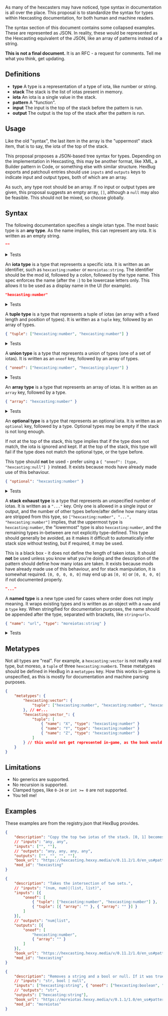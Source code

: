 As many of the hexcasters may have noticed, type syntax in documentation is all over the place. This proposal is to standardize the syntax for types within Hexcasting documentation, for both human and machine readers.

The syntax section of this document contains some collapsed examples. These are represented as JSON. In reality, these would be represented as the Hexcasting equivalent of the JSON, like an array of patterns instead of a string.

**This is not a final document.** It is an RFC - a request for comments. Tell me what you think, get updating.

## Definitions

- **type** A type is a representation of a type of iota, like number or string.
- **stack** The stack is the list of iotas present in memory.
- **iota** An iota is a single value in the stack.
- **pattern** A "function".
- **input** The input is the top of the stack before the pattern is run.
- **output** The output is the top of the stack after the pattern is run.

## Usage

Like the old "syntax", the last item in the array is the "uppermost" stack item, that is to say, the iota of the top of the stack.

This proposal proposes a JSON-based tree syntax for types. Depending on the implementation in Hexcasting, this may be another format, like XML, a Builder pattern in Code, or something else with similar structure. HexBug exports and patchouli entries should use `inputs` and `outputs` keys to indicate input and output types, both of which are an array.

As such, any type root should be an array. If no input or output types are given, this proposal suggests an empty array, `[]`, although a `null` may also be feasible. This should not be mixed, so choose globally.

## Syntax

The following documentation specifies a single iotan type. The most basic type is an **any type**. As the name implies, this can represent any iota. It is written as an empty string.

```json
""
```

<details>
<summary>Tests</summary>

### Valid 

```json
123.45
```

```json
"aadadaaw"
```

```json
[[[[1, 2]]]]
```
</details>

An **iota type** is a type that represents a specific iota. It is written as an identifier, such as `hexcasting:number` or `moreiotas:string`. The identifier should be the mod id, followed by a colon, followed by the type name. This spec enforces the name (after the `:`) to be lowercase letters only. This allows it to be used as a display name in the UI (for example).

```json
"hexcasting:number"
```

<details>
<summary>Tests</summary>

### Valid 

```json
123.45
```

### Invalid

```json
"aadadaaw"
```
</details>

A **tuple type** is a type that represents a tuple of iotas (an array with a fixed length and position of types). It is written as a `tuple` key, followed by an array of types.

```json
{ "tuple": ["hexcasting:number", "hexcasting:number"] }
```

<details>
<summary>Tests</summary>

### Valid 

```json
[123.45, 123.45]
```

### Invalid

```json
[123.45, 123.45, 123.45]
```

```json
[123.45]
```

```json
123.45
```
</details>

A **union type** is a type that represents a union of types (one of a set of iotas). It is written as an `oneof` key, followed by an array of types.

```json
{ "oneof": ["hexcasting:number", "hexcasting:player"] }
```

<details>
<summary>Tests</summary>

### Valid 

```json
123.45
```

```json
<Petrak>
```

### Invalid

```json
[123.45, 123.45]
```
</details>

An **array type** is a type that represents an array of iotas. It is written as an `array` key, followed by a type.

```json
{ "array": "hexcasting:number" }
```

<details>
<summary>Tests</summary>

### Valid 

```json
[123.45, 123.45]
```

```json
[123.45, 123.45, 123.45, 123.45, 123.45, 123.45, 123.45, 123.45, 123.45, 123.45]
```

### Invalid

```json
123.45
```

```json
["wqw"]
```
</details>

An **optional type** is a type that represents an optional iota. It is written as an `optional` key, followed by a type. Optional types may be empty if the stack is not long enough.

If not at the top of the stack, this type implies that if the type does not match, the iota is ignored and kept. If at the top of the stack, this type will fail if the type does not match the optional type, or the type before.

This type should **not** be used - prefer using a `{ "oneof": [type, "hexcasting:null"] }` instead. It exists because mods have already made use of this behaviour.

```json
{ "optional": "hexcasting:number" }
```

<details>
<summary>Tests</summary>

### Valid 

```json
123.45
```

```json
```

```json
// This value gets ignored and not pulled from the stack.
[123.45, 123.45]
```
</details>

A **stack exhaust type** is a type that represents an unspecified number of iotas. It is written as a `"..."` key. Only one is allowed in a single input or output, and the number of other types before/after define how many iotas are stripped from this type, so `["hexcasting:number", "...", "hexcasting:number"]`
implies, that the uppermost type is `hexcasting:number`, the "lowermost" type is also `hexcasting:number`, and the remaining types in-between are not explicitly type-defined. This type should generally be avoided, as it makes it difficult to automatically infer stack size without testing, but if required, it may be used.

This is a black box - it does not define the length of taken iotas. It should **not** be used unless you know what you're doing and the description of the pattern should define how many iotas are taken. It exists because mods have already made use of this behaviour, and for stack manipulation, it is somewhat required. `[0, 0, 0, 0, 0]` may end up as `[0, 0]` or `[0, 0, 0, 0]` if not documented properly.

```json
"..."
```

A **named type** is a new type used for cases where order does not imply meaning. It wraps existing types and is written as an object with a `name` and a `type` key. When stringified for documentation purposes, the name should be appended after the type, separated with brackets, like `string<url>`.

```json
{ "name": "url", "type": "moreiotas:string" }
```

<details>
<summary>Tests</summary>

### Valid 

```json
"http://example.com"
```

```json
"foo"
```

### Invalid

```json
123.45
```
</details>


## Metatypes

Not all types are "real". For example, a `hexcasting:vector` is not really a real type, but moreso, a `tuple` of three `hexcasting:number`s. These metatypes should be defined in HexBug in a `metatypes` key. How this works in-game is unspecified, as this is mostly for documentation and machine parsing purposes.

```json
{
    "metatypes": {
        "hexcasting:vector": {
            "tuple": ["hexcasting:number", "hexcasting:number", "hexcasting:number"]
        }, // or...
        "hexcasting:vector_": {
            "tuple": [
                { "name": "X", "type": "hexcasting:number" } 
                { "name": "Y", "type": "hexcasting:number" } 
                { "name": "Z", "type": "hexcasting:number" }
            ]
        } // this would not get represented in-game, as the book would show "vector", not the tuple.
    }
}
```

## Limitations

- No generics are supported.
- No recursion is supported.
- Clamped types, like `0-24` or `int >= 0` are not supported.
- You tell me!

## Examples

These examples are from the registry.json that HexBug provides.

```json
{
    "description": "Copy the top two iotas of the stack. [0, 1] becomes [0, 1, 0, 1].",
    // "inputs": "any, any",
    "inputs": ["", ""],
    // "outputs": "any, any, any, any",
    "outputs": ["", "", "", ""],
    "book_url": "https://hexcasting.hexxy.media/v/0.11.2/1.0/en_us#patterns/stackmanip@hexcasting:2dup",
    "mod_id": "hexcasting"
}
```

```json
{
    "description": "Takes the intersection of two sets.",
    // "inputs": "(num, num)|(list, list)",
    "inputs": [{
        "oneof": [
            { "tuple": ["hexcasting:number", "hexcasting:number"] },
            { "tuple": [{ "array": "" }, { "array": "" }] }
        ]
    }],
    // "outputs": "num|list",
    "outputs": [{
        "oneof": [
            "hexcasting:number",
            { "array": "" }
        ]
    }],
    "book_url": "https://hexcasting.hexxy.media/v/0.11.2/1.0/en_us#patterns/sets@hexcasting:and",
    "mod_id": "hexcasting"
}
```

```json
{
	"description": "Removes a string and a bool or null. If it was true, return the string in upper case. If false, lowercase. If null, toggle each character's case.",
	// "inputs": "str, bool | null",
    "inputs": ["hexcasting:string", { "oneof": ["hexcasting:boolean", "hexcasting:null"] }],
	// "outputs": "str",
    "outputs": ["hexcasting:string"],
	"book_url": "https://moreiotas.hexxy.media/v/0.1.1/1.0/en_us#patterns/strings@moreiotas:string/case",
	"mod_id": "moreiotas"
}
```